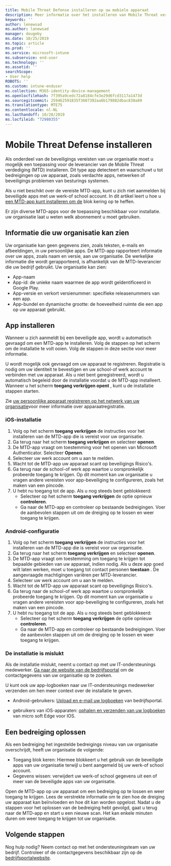 ```yaml
---
title: Mobile Threat Defense installeren op uw mobiele apparaat
description: Meer informatie over het installeren van Mobile Threat verdediging op uw mobiele apparaat.
keywords: ''
author: lenewsad
ms.author: lanewsad
manager: dougeby
ms.date: 10/25/2019
ms.topic: article
ms.prod: ''
ms.service: microsoft-intune
ms.subservice: end-user
ms.technology: ''
ms.assetid: ''
searchScope:
- User help
ROBOTS: ''
ms.custom: intune-enduser
ms.collection: M365-identity-device-management
ms.openlocfilehash: 7f395a9cedc72a8184cfe3e29d6fcd3117a1473d
ms.sourcegitcommit: 259462591835f3607392aa6b179882dbac830a89
ms.translationtype: MTE75
ms.contentlocale: nl-NL
ms.lasthandoff: 10/28/2019
ms.locfileid: "72980355"
---
```

# <a name="install-mobile-threat-defense"></a>Mobile Threat Defense installeren   

Als onderdeel van de beveiligings vereisten van uw organisatie moet u mogelijk een toepassing voor de leverancier van de Mobile Threat verdediging (MTD) installeren. Dit type app detecteert en waarschuwt u tot bedreigingen op uw apparaat, zoals verdachte apps, netwerken of beveiligings problemen van besturings systemen.  

Als u niet beschikt over de vereiste MTD-app, kunt u zich niet aanmelden bij beveiligde apps met uw werk-of school account. In dit artikel leert u hoe u [een MTD-app kunt installeren om de](set-up-mobile-threat-defense.md#install-app) blok kering op te heffen.  

Er zijn diverse MTD-apps voor de toepassing beschikbaar voor installatie. uw organisatie laat u weten welk abonnement u moet gebruiken. 


## <a name="information-your-organization-can-see"></a>Informatie die uw organisatie kan zien   

Uw organisatie kan geen gegevens zien, zoals teksten, e-mails en afbeeldingen, in uw persoonlijke apps. De MTD-app rapporteert informatie over uw apps, zoals naam en versie, aan uw organisatie. De werkelijke informatie die wordt gerapporteerd, is afhankelijk van de MTD-leverancier die uw bedrijf gebruikt. Uw organisatie kan zien:   

* App-naam  
* App-id: de unieke naam waarmee de app wordt geïdentificeerd in Google Play.  
* App-versie en verkort versienummer: specifieke releasenummers van een app.  
* App-bundel en dynamische grootte: de hoeveelheid ruimte die een app op uw apparaat gebruikt. 


## <a name="install-app"></a>App installeren    
Wanneer u zich aanmeldt bij een beveiligde app, wordt u automatisch gevraagd om een MTD-app te installeren. Volg de stappen op het scherm om de installatie te volt ooien. Volg de stappen in deze sectie voor meer informatie.  
 
U wordt mogelijk ook gevraagd om uw apparaat te registreren. Registratie is nodig om uw identiteit te bevestigen en uw school-of werk account te verbinden met uw apparaat. Als u niet bent geregistreerd, wordt u automatisch begeleid door de installatie voordat u de MTD-app installeert. Wanneer u het scherm **toegang verkrijgen opent** , kunt u de installatie stappen starten.  

Zie [uw persoonlijke apparaat registreren op het netwerk van uw organisatie](https://docs.microsoft.com/azure/active-directory/user-help/user-help-register-device-on-network)voor meer informatie over apparaatregistratie.  

### <a name="ios-setup"></a>iOS-installatie  

1. Volg op het scherm **toegang verkrijgen** de instructies voor het installeren van de MTD-app die is vereist voor uw organisatie.   
2. Ga terug naar het scherm **toegang verkrijgen** en selecteer **openen**.  
3. De MTD-app vraagt om toestemming voor het openen van Microsoft Authenticator. Selecteer **Openen**. 
4. Selecteer uw werk account om u aan te melden. 
5. Wacht tot de MTD-app uw apparaat scant op beveiligings Risico's. 
6. Ga terug naar de school-of werk app waartoe u oorspronkelijk probeerde toegang te krijgen. Op dit moment kan uw organisatie u vragen andere vereisten voor app-beveiliging te configureren, zoals het maken van een pincode.   
7. U hebt nu toegang tot de app. Als u nog steeds bent geblokkeerd:  
    * Selecteer op het scherm **toegang verkrijgen** de optie opnieuw **controleren**.  
    * Ga naar de MTD-app en controleer op bestaande bedreigingen. Voer de aanbevolen stappen uit om de dreiging op te lossen en weer toegang te krijgen.    

### <a name="android-setup"></a>Android-configuratie 

1. Volg op het scherm **toegang verkrijgen** de instructies voor het installeren van de MTD-app die is vereist voor uw organisatie.  
2. Ga terug naar het scherm **toegang verkrijgen** en selecteer **openen**.  
3. De MTD-app vraagt om toestemming om toegang te krijgen tot bepaalde gebieden van uw apparaat, indien nodig. Als u deze app goed wilt laten werken, moet u toegang tot contact personen **toestaan** . De aangevraagde machtigingen variëren per MTD-leverancier.  
4. Selecteer uw werk account om u aan te melden.  
5. Wacht tot de MTD-app uw apparaat scant op beveiligings Risico's.  
6. Ga terug naar de school-of werk app waartoe u oorspronkelijk probeerde toegang te krijgen. Op dit moment kan uw organisatie u vragen andere vereisten voor app-beveiliging te configureren, zoals het maken van een pincode.  
7. U hebt nu toegang tot de app. Als u nog steeds bent geblokkeerd:  
    * Selecteer op het scherm **toegang verkrijgen** de optie opnieuw **controleren**.  
    * Ga naar de MTD-app en controleer op bestaande bedreigingen. Voer de aanbevolen stappen uit om de dreiging op te lossen en weer toegang te krijgen.  

### <a name="installation-failed"></a>De installatie is mislukt  

Als de installatie mislukt, neemt u contact op met uw IT-ondersteunings medewerker. [Ga naar de website van de bedrijfsportal](https://go.microsoft.com/fwlink/?linkid=2010980) om de contactgegevens van uw organisatie op te zoeken.  

U kunt ook uw app-logboeken naar uw IT-ondersteunings medewerker verzenden om hen meer context over de installatie te geven.  
* Android-gebruikers: [Upload en e-mail uw logboeken](https://docs.microsoft.com/intune-user-help/send-logs-to-your-it-admin-by-email-android) van bedrijfsportal.   

* gebruikers van iOS-apparaten: [ophalen en verzenden van uw logboeken](https://docs.microsoft.com/intune/apps/manage-microsoft-edge#use-microsoft-edge-on-ios-to-access-managed-app-logs) van micro soft Edge voor IOS.  

## <a name="resolve-a-threat"></a>Een bedreiging oplossen  
Als een bedreiging het ingestelde bedreigings niveau van uw organisatie overschrijdt, heeft uw organisatie de volgende:  
   
* Toegang blok keren: Hiermee blokkeert u het gebruik van de beveiligde apps van uw organisatie terwijl u bent aangemeld bij uw werk-of school account.  
* Gegevens wissen: verwijdert uw werk-of school gegevens uit een of meer van de beveiligde apps van uw organisatie.  

Open de MTD-app op uw apparaat om een bedreiging op te lossen en weer toegang te krijgen. Lees de verstrekte informatie om te zien hoe de dreiging uw apparaat kan beïnvloeden en hoe dit kan worden opgelost. Nadat u de stappen voor het oplossen van de bedreiging hebt gevolgd, gaat u terug naar de MTD-app en start u een nieuwe scan. Het kan enkele minuten duren om weer toegang te krijgen tot uw organisatie.  

## <a name="next-steps"></a>Volgende stappen  

Nog hulp nodig? Neem contact op met het ondersteuningsteam van uw bedrijf. Controleer of de contactgegevens beschikbaar zijn op de [bedrijfsportalwebsite](https://go.microsoft.com/fwlink/?linkid=2010980).

